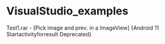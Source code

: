 # VisualStudio_examples

Test1.rar - [Pick image and prev. in a ImageView] {Android 11 Startactivityforresult Deprecated}